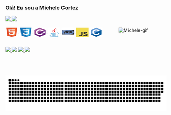 ### Olá! Eu sou a Michele Cortez

<div>
  <a href="https://github.com/MicheleCortez">
  <img height="130em" src="https://github-readme-stats.vercel.app/api?username=MicheleCortez&show_icons=true&theme=dracula&include_all_commits=true&count_provate=true"/>
  <img height="130em" src="https://github-readme-stats.vercel.app/api/top-langs/?username=MicheleCortez&layout=compact&langs_count=16&theme=dracula"/>
</div>
  <div style="display: inline_block"><br>
    <img align="center" alt="Michele is" height="30" width="40" src="https://raw.githubusercontent.com/devicons/devicon/master/icons/html5/html5-original.svg">
    <img align="center" alt="Michele is" height="30" width="40" src="https://raw.githubusercontent.com/devicons/devicon/master/icons/css3/css3-original.svg">
    <img align="center" alt="Michele is" height="30" width="40" src="https://raw.githubusercontent.com/devicons/devicon/master/icons/csharp/csharp-original.svg">
    <img align="center" alt="Michele is" height="30" width="40" src="https://raw.githubusercontent.com/devicons/devicon/master/icons/java/java-original.svg">
    <img align="center" alt="Michele is" height="30" width="40" src="https://raw.githubusercontent.com/devicons/devicon/master/icons/php/php-original.svg">
    <img align="center" alt="Michele is" height="30" width="40" src="https://raw.githubusercontent.com/devicons/devicon/master/icons/javascript/javascript-original.svg">
    <img align="center" alt="Michele is" height="30" width="40" src="https://raw.githubusercontent.com/devicons/devicon/master/icons/c/c-original.svg">
    <img align="right" alt="Michele-gif" src="https://i.picasion.com/pic91/d99f961944b0171a4b50c599fadfd375.gif" width="150" height="150" border="0"
 </div>      
         
  ##
  
  
<div>
  <a href="https://www.instagram.com/arrobamichele/" target="_blank"><img src="https://img.shields.io/badge/Instagram-E4405F?style=for-the-badge&logo=instagram&logoColor=white">      </a>
  <a href="mailto:cortezmichelemaria@gmail.com" target="_blank"><img src="https://img.shields.io/badge/Gmail-D14836?style=for-the-badge&logo=gmail&logoColor=white"></a>
  <a href="https://www.linkedin.com/in/michelecortez/" target="_blank"><img src="https://img.shields.io/badge/LinkedIn-0077B5?style=for-the-badge&logo=linkedin&logoColor=white">     </a>
  <a href="https://t.me/MicheleCortez" target="_blank"><img src="https://img.shields.io/badge/Telegram-2CA5E0?style=for-the-badge&logo=telegram&logoColor=white"></a>
  
![Snake animation](https://github.com/MicheleCortez/MicheleCortez/blob/output/github-contribution-grid-snake.svg)
  
</div>    
